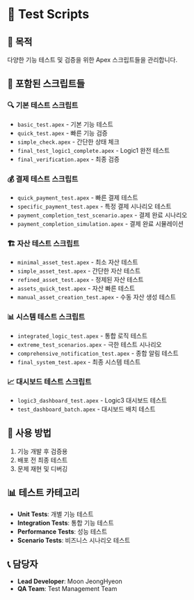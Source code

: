 # 🧪 Test Scripts

## 🎯 목적
다양한 기능 테스트 및 검증을 위한 Apex 스크립트들을 관리합니다.

## 📁 포함된 스크립트들

### 🔍 **기본 테스트 스크립트**
- `basic_test.apex` - 기본 기능 테스트
- `quick_test.apex` - 빠른 기능 검증
- `simple_check.apex` - 간단한 상태 체크
- `final_test_logic1_complete.apex` - Logic1 완전 테스트
- `final_verification.apex` - 최종 검증

### 💰 **결제 테스트 스크립트**
- `quick_payment_test.apex` - 빠른 결제 테스트
- `specific_payment_test.apex` - 특정 결제 시나리오 테스트
- `payment_completion_test_scenario.apex` - 결제 완료 시나리오
- `payment_completion_simulation.apex` - 결제 완료 시뮬레이션

### 🏗️ **자산 테스트 스크립트**
- `minimal_asset_test.apex` - 최소 자산 테스트
- `simple_asset_test.apex` - 간단한 자산 테스트
- `refined_asset_test.apex` - 정제된 자산 테스트
- `assets_quick_test.apex` - 자산 빠른 테스트
- `manual_asset_creation_test.apex` - 수동 자산 생성 테스트

### 📊 **시스템 테스트 스크립트**
- `integrated_logic_test.apex` - 통합 로직 테스트
- `extreme_test_scenarios.apex` - 극한 테스트 시나리오
- `comprehensive_notification_test.apex` - 종합 알림 테스트
- `final_system_test.apex` - 최종 시스템 테스트

### 📈 **대시보드 테스트 스크립트**
- `logic3_dashboard_test.apex` - Logic3 대시보드 테스트
- `test_dashboard_batch.apex` - 대시보드 배치 테스트

## 🚀 사용 방법
1. 기능 개발 후 검증용
2. 배포 전 최종 테스트
3. 문제 재현 및 디버깅

## 📊 테스트 카테고리
- **Unit Tests**: 개별 기능 테스트
- **Integration Tests**: 통합 기능 테스트  
- **Performance Tests**: 성능 테스트
- **Scenario Tests**: 비즈니스 시나리오 테스트

## 📞 담당자
- **Lead Developer**: Moon JeongHyeon
- **QA Team**: Test Management Team
